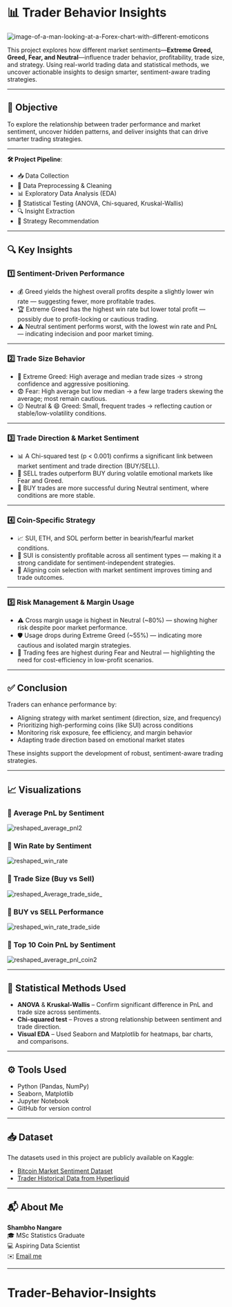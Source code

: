 # 📊 Trader Behavior Insights

![image-of-a-man-looking-at-a-Forex-chart-with-different-emoticons](https://github.com/user-attachments/assets/d29ed6db-67cc-489e-b829-7b6f7768e022)


This project explores how different market sentiments—**Extreme Greed, Greed, Fear, and Neutral**—influence trader behavior, profitability, trade size, and strategy. Using real-world trading data and statistical methods, we uncover actionable insights to design smarter, sentiment-aware trading strategies.

---

## 🎯 Objective

To explore the relationship between trader performance and market sentiment, uncover hidden patterns, and deliver insights that can drive smarter trading strategies.

---

**🛠 Project Pipeline**:
- 📥 Data Collection
- 🧹 Data Preprocessing & Cleaning
- 📊 Exploratory Data Analysis (EDA)
- 🧪 Statistical Testing (ANOVA, Chi-squared, Kruskal-Wallis)
- 🔍 Insight Extraction
- 🎯 Strategy Recommendation 

---

## 🔍 Key Insights

### 1️⃣ Sentiment-Driven Performance

- 💰 Greed yields the highest overall profits despite a slightly lower win rate — suggesting fewer, more profitable trades.
- 🏆 Extreme Greed has the highest win rate but lower total profit — possibly due to profit-locking or cautious trading.
- ⚠️ Neutral sentiment performs worst, with the lowest win rate and PnL — indicating indecision and poor market timing.

---

### 2️⃣ Trade Size Behavior

- 🚀 Extreme Greed: High average and median trade sizes → strong confidence and aggressive positioning.
- 😨 Fear: High average but low median → a few large traders skewing the average; most remain cautious.
- 😐 Neutral & 😄 Greed: Small, frequent trades → reflecting caution or stable/low-volatility conditions.

---

### 3️⃣ Trade Direction & Market Sentiment

- 📊 A Chi-squared test (p < 0.001) confirms a significant link between market sentiment and trade direction (BUY/SELL).
- 🔻 SELL trades outperform BUY during volatile emotional markets like Fear and Greed.
- 🔼 BUY trades are more successful during Neutral sentiment, where conditions are more stable.

---

### 4️⃣ Coin-Specific Strategy

- 📈 SUI, ETH, and SOL perform better in bearish/fearful market conditions.
- 🏅 SUI is consistently profitable across all sentiment types — making it a strong candidate for sentiment-independent strategies.
- 🎯 Aligning coin selection with market sentiment improves timing and trade outcomes.

---

### 5️⃣ Risk Management & Margin Usage

- ⚠️ Cross margin usage is highest in Neutral (~80%) — showing higher risk despite poor market performance.
- 🛡️ Usage drops during Extreme Greed (~55%) — indicating more cautious and isolated margin strategies.
- 💸 Trading fees are highest during Fear and Neutral — highlighting the need for cost-efficiency in low-profit scenarios.

---

## ✅ Conclusion

Traders can enhance performance by:

- Aligning strategy with market sentiment (direction, size, and frequency)
- Prioritizing high-performing coins (like SUI) across conditions
- Monitoring risk exposure, fee efficiency, and margin behavior
- Adapting trade direction based on emotional market states

These insights support the development of robust, sentiment-aware trading strategies.

---

## 📈 Visualizations

### 🔹 Average PnL by Sentiment
![reshaped_average_pnl2](https://github.com/user-attachments/assets/339bcf5c-a8b6-4a9b-88f4-d270f6055df4)

### 🔹 Win Rate by Sentiment
![reshaped_win_rate](https://github.com/user-attachments/assets/c45834d7-8849-4c14-947e-9b4b8754264b)

### 🔹 Trade Size (Buy vs Sell)
![reshaped_Average_trade_side_](https://github.com/user-attachments/assets/0bd86b5b-27bf-4972-ae66-298ba83abca5)

### 🔹 BUY vs SELL Performance
![reshaped_win_rate_trade_side](https://github.com/user-attachments/assets/13002964-d11b-4d72-8c7b-5f972d62a7ec)

### 🔹 Top 10 Coin PnL by Sentiment
![reshaped_average_pnl_coin2](https://github.com/user-attachments/assets/ce196f41-ba45-47ad-bd2f-82369a6cb8f9)

---

## 🧪 Statistical Methods Used

- **ANOVA** & **Kruskal-Wallis** – Confirm significant difference in PnL and trade size across sentiments.
- **Chi-squared test** – Proves a strong relationship between sentiment and trade direction.
- **Visual EDA** – Used Seaborn and Matplotlib for heatmaps, bar charts, and comparisons.

---

## ⚙️ Tools Used

- Python (Pandas, NumPy)
- Seaborn, Matplotlib
- Jupyter Notebook
- GitHub for version control

---

## 📥 Dataset

The datasets used in this project are publicly available on Kaggle:

- [Bitcoin Market Sentiment Dataset](https://www.kaggle.com/datasets/shambhosatishnangsre/bitcoin-market-sentiment-dataset)
- [Trader Historical Data from Hyperliquid](https://www.kaggle.com/datasets/shambhosatishnangsre/historical-trader-data)

---

## 📬 About Me

**Shambho Nangare**  
🎓 MSc Statistics Graduate  
💻 Aspiring Data Scientist  
✉️ [Email me](mailto:nangareshambho@gmail.com)

---
# Trader-Behavior-Insights
